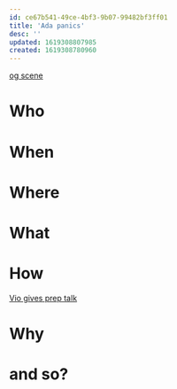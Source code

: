 ```yaml
---
id: ce67b541-49ce-4bf3-9b07-99482bf3ff01
title: 'Ada panics'
desc: ''
updated: 1619308807985
created: 1619308780960
---
```

[og scene](https://github.com/9ae/ace/blob/master/chapters/04.md#ada-panics)

# Who

# When

# Where

# What

# How
[Vio gives prep talk](https://github.com/9ae/ace/blob/master/chapters/04.md#vio-gives-ada-a-prep-talk)

# Why

# and so?
